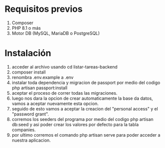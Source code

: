 # Requisitos previos
1. Composer
2. PHP 8.1 o más
3. Motor DB (MySQL, MariaDB o PostgreSQL)

# Instalación

1. acceder al archivo usando cd listar-tareas-backend
2. composer install
3. renombra .env.example a .env
4. instalar toda dependencia y migracion de passport por medio del codigo php artisan passport:install
5. aceptar el proceso de correr todas las migraciones.
6. luego nos dara la opcion de crear automaticamente la base da datos, vamos a aceptar nuevamente esta opcion.
7. seguido de esto vamos a aceptar la creacion del "personal access" y el "password grant".
8. corremos los seeders del programa por medio del codigo php artisan db:seed y asi poder crear los valores por defecto para la tabla companies.
9. por ultimo corremos el comando php artisan serve para poder acceder a nuestra aplicacion.
